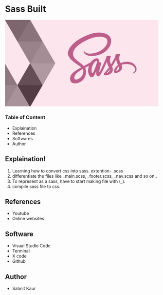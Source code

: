 # Sass Built

![project image](images/sass.jpeg)

### Table of Content

* Explaination
* References
* Softwares
* Author

## Explaination!

1. Learning how to convert css into sass. 
extention- .scss
2. differentiate the files like _main.scss, _footer.scss, _nav.scss and so on..
3. To represent as a sass, have to start making file with (_).
4. compile sass file to css.

## References
* Youtube
* Online websites

## Software
* Visual Studio Code
* Terminal
* X code
* Github

## Author
* Sabnit Kaur





